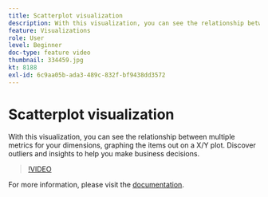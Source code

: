 ```yaml
---
title: Scatterplot visualization
description: With this visualization, you can see the relationship between multiple metrics for your dimensions, graphing the items out on a X/Y plot. Discover outliers and insights to help you make business decisions.
feature: Visualizations
role: User
level: Beginner
doc-type: feature video
thumbnail: 334459.jpg
kt: 8188
exl-id: 6c9aa05b-ada3-489c-832f-bf9438dd3572
---
```

# Scatterplot visualization

With this visualization, you can see the relationship between multiple metrics for your dimensions, graphing the items out on a X/Y plot. Discover outliers and insights to help you make business decisions.

>[!VIDEO](https://video.tv.adobe.com/v/334459/?quality=12&learn=on)

For more information, please visit the [documentation](https://experienceleague.adobe.com/docs/analytics/analyze/analysis-workspace/visualizations/scatterplot.html?lang=en).
